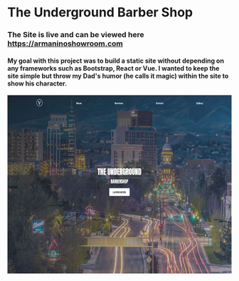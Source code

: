 # The Underground Barber Shop 

### The Site is live and can be viewed here https://armaninoshowroom.com

#### My goal with this project was to build a static site without depending on any frameworks such as Bootstrap, React or Vue. I wanted to keep the site simple but throw my Dad's humor (he calls it magic) within the site to show his character. 

<img src="src/img/preview--img.JPG" alt="Markdown Preview of Site" style="height: 400px;">
